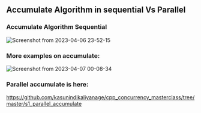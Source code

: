 ## Accumulate Algorithm in sequential Vs Parallel

### Accumulate Algorithm Sequential 
![Screenshot from 2023-04-06 23-52-15](https://user-images.githubusercontent.com/33947539/230463162-49ef9cd0-821b-4488-83ad-5a66a4e7a81d.png)

### More examples on accumulate:
![Screenshot from 2023-04-07 00-08-34](https://user-images.githubusercontent.com/33947539/230466358-e1d7d028-eb94-4d92-925b-64dc528ef83f.png)

### Parallel accumulate is here:

https://github.com/kasunindikaliyanage/cpp_concurrency_masterclass/tree/master/s1_parallel_accumulate
